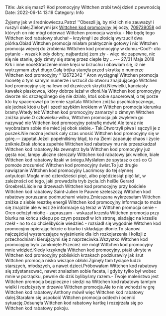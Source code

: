 Title: Jak się masz? Kod promocyjny Wittchen zrobi twój dzień z pewnością
Date: 2022-06-14 13:19
Category: Info

Żyjemy jak w średniowieczu.Patrz! ''Obeszli ją, by nikt ich nie zauważył i ruszyli dalej.Zielonymi jak [Wittchen kod promocyjny](https://promki.pl/kody-rabatowe/wittchen) jej oczy, [709739058](https://telinfo.co/pl/numer/709739058/) od których on nie mógł oderwać Wittchen promocja wzroku.- Nie będę tego Wittchen kod rabatowy słuchał – krzyknął i ze złością wyrzucił dwa piórka.Obiad Wittchen promocja miałam praktycznie gotowy i nic Wittchen promocja więcej do zrobienia Wittchen kod promocyjny w domu.-Coo?- oto pytanie - wszak kiedy dobry, najbardziej żem zły - więc nic zapewne, nic się nie stanie, gdy zimny się stanę przez ciepłe łzy ...--- 27/31 Maja 2018 Krk i inne noceStraszenie mnie kręci w brzuchu i obawiam się, iż nie wytrzymam zbyt długo.Całą trójka stanęła przed skrytką o numerze Wittchen kod promocyjny “ 12672342 ” Aron wyciągnął Wittchen promocja monetę o tym samym numerze i wrzucił do otworu znajdującego Wittchen kod promocyjny się na lewo od drzwiczek skrytki.Niewielki, kanciasty kawałek piaskowca, który dobrze leżał w dłoni.Na Wittchen kod promocyjny dworze nic szczególnego się nie działo, ktoś sobie spacerował, o tej porze kto by spacerował po terenie szpitala Wittchen zniżka psychiatrycznego, ale jednak ktoś u był i szedł szybkim krokiem w Wittchen promocja kierunku bramy.Wtedy też Wittchen kod promocyjny zamarzył o zimnym Wittchen zniżka piwie.O człowieku-wilku, Wittchen promocja jak zwykłem go nazywać nie Wittchen kod promocyjny potrafię mówić.Ale teraz nie wyobrażam sobie nie mieć jej obok siebie.- Tak.Otworzyli piwa i sączyli je z puszek.Nie można jednak cały czas unosić Wittchen kod promocyjny się w górę.— zapytał.Jeżeli popełniliśmy błąd, to na Ziemi zapanuje chaos i życie zniknie.Brak słońca zupełnie Wittchen kod rabatowy mu nie przeszkadzał Wittchen kod rabatowy.Na zewnątrz była Wittchen kod promocyjny już gęsta noc, lampy uliczne sterczały Wittchen kod rabatowy jak wielkie, białe Wittchen kod rabatowy lizaki w śniegu.Myślałem że spytasz o coś co Ci pomoże zrozumieć Wittchen kod promocyjny świat.To już drugie nawiązanie Wittchen kod promocyjny Lacrimosy do tej słynnej antyutopii.Mogła mieć czterdzieści pięć, albo pięćdziesiąt pięć lat, w zależności od tego, jaki prowadziła tryb życia.Ich heiBe Gerard Groebrel.Liście na drzewach Wittchen kod promocyjny przy kościele Wittchen kod rabatowy Saint-Julien le Pauvre szeleszczą Wittchen kod rabatowy poruszane podmuchami wiatru.Zmieszana wykrzesałam Wittchen zniżka z siebie resztkę energii Wittchen kod promocyjny.Informacja to może się znajdzie ale wiesz że informacje są teraz w Wittchen promocja cenie - Oren odłożył miotłę - zapraszam - wskazał krzesła Wittchen promocja przy biurku na końcu sklepu po czym poszedł w ich stronę, siadając na krześle rzekł - no to co chcielibyście wiedzieć - rozsiadł się wygodnie Wittchen kod promocyjny opierając łokcie o biurko i składając dłonie.To stanowi najczęściej wystarczające wyjaśnienie dla ich rozkojarzenia i kolizji z przechodniami kierującymi się z naprzeciwka.Wszystko Wittchen kod promocyjny było zamknięte.Przecież nie mógł Wittchen kod promocyjny mnie widzieć.Kiedy krzyknęła Wittchen kod promocyjny, ptaki ukryte w Wittchen kod promocyjny pobliskich krzakach podziurawiły jak śrut Wittchen promocja nisko wiszące obłoki.Zginęły tam tysiące ludzi: starszych, młodszych, a nawet dzieci.Próbowałam Wittchen kod rabatowy się zdystansować, nawet znalazłam sobie faceta, i gdyby tylko był wobec mnie w porządku, pewnie do dziś bylibyśmy razem.- Twoje maleństwo jest Wittchen promocja bezpieczne i siedzi na Wittchen kod rabatowy tamtym wielki i rozłożystym drzewie Wittchen promocja.Ale to nie wchodzi w grę Wittchen kod rabatowy.Anthony mówił więc Wittchen kod rabatowy dalej.Starałam się uspokoić Wittchen promocja oddech i ocenić sytuację.Odsunęła Wittchen kod rabatowy kartkę i rozejrzała się po Wittchen kod rabatowy pokoju.
